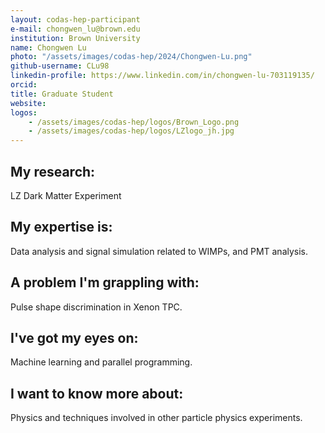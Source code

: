 ```yaml
---
layout: codas-hep-participant
e-mail: chongwen_lu@brown.edu
institution: Brown University
name: Chongwen Lu
photo: "/assets/images/codas-hep/2024/Chongwen-Lu.png"
github-username: CLu98
linkedin-profile: https://www.linkedin.com/in/chongwen-lu-703119135/
orcid:
title: Graduate Student
website:
logos:
    - /assets/images/codas-hep/logos/Brown_Logo.png
    - /assets/images/codas-hep/logos/LZlogo_jh.jpg
---
```


## My research:
LZ Dark Matter Experiment

## My expertise is:
Data analysis and signal simulation related to WIMPs, and PMT analysis.

## A problem I'm grappling with:
Pulse shape discrimination in Xenon TPC.

## I've got my eyes on:
Machine learning and parallel programming.

## I want to know more about:
Physics and techniques involved in other particle physics experiments.
